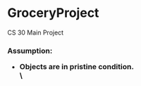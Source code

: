 # GroceryProject
CS 30 Main Project

<h3> Assumption:</h>
<ul>
	<li>Objects are in pristine condition.</li>\
</ul>